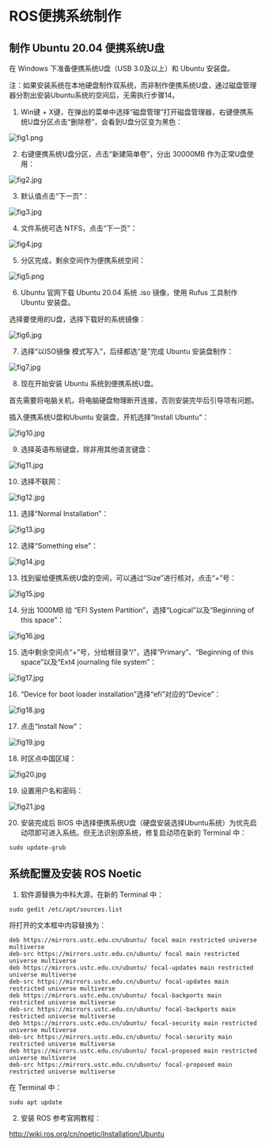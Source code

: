 # ROS便携系统制作

## 制作 Ubuntu 20.04 便携系统U盘

在 Windows 下准备便携系统U盘（USB 3.0及以上）和 Ubuntu 安装盘。

注：如果安装系统在本地硬盘制作双系统，而非制作便携系统U盘，通过磁盘管理器分割出安装Ubuntu系统的空间后，无需执行步骤14。

1. Win键 + X键，在弹出的菜单中选择“磁盘管理”打开磁盘管理器，右键便携系统U盘分区点击“删除卷”，会看到U盘分区变为黑色：

![fig1.png](fig/fig1.png)

2. 右键便携系统U盘分区，点击“新建简单卷”，分出 30000MB 作为正常U盘使用：

![fig2.jpg](fig/fig2.jpg)

3. 默认值点击“下一页”：

![fig3.jpg](fig/fig3.jpg)

4. 文件系统可选 NTFS，点击“下一页”：

![fig4.jpg](fig/fig4.jpg)

5. 分区完成，剩余空间作为便携系统空间：

![fig5.png](fig/fig5.png)

6. Ubuntu 官网下载 Ubuntu 20.04 系统 .iso 镜像，使用 Rufus 工具制作 Ubuntu 安装盘。

选择要使用的U盘，选择下载好的系统镜像：

![fig6.jpg](fig/fig6.jpg)

7. 选择“以ISO镜像 模式写入”，后续都选“是”完成 Ubuntu 安装盘制作：

![fig7.jpg](fig/fig7.jpg)

8. 现在开始安装 Ubuntu 系统到便携系统U盘。

首先需要将电脑关机，将电脑硬盘物理断开连接，否则安装完毕后引导项有问题。

插入便携系统U盘和Ubuntu 安装盘，开机选择“Install Ubuntu”：

![fig10.jpg](fig/fig10.jpg)

9. 选择英语布局键盘，除非用其他语言键盘：

![fig11.jpg](fig/fig11.jpg)

10. 选择不联网：

![fig12.jpg](fig/fig12.jpg)

11. 选择“Normal Installation”：

![fig13.jpg](fig/fig13.jpg)

12. 选择“Something else”：

![fig14.jpg](fig/fig14.jpg)

13. 找到留给便携系统U盘的空间，可以通过“Size”进行核对，点击“+”号：

![fig15.jpg](fig/fig15.jpg)

14. 分出 1000MB 给 “EFI System Partition”，选择“Logical”以及“Beginning of this space”：

![fig16.jpg](fig/fig16.jpg)

15. 选中剩余空间点“+”号，分给根目录“/”，选择“Primary”、“Beginning of this space”以及“Ext4 journaling file system”：

![fig17.jpg](fig/fig17.jpg)

16. “Device for boot loader installation”选择“efi”对应的“Device”：

![fig18.jpg](fig/fig18.jpg)

17. 点击“Install Now”：

![fig19.jpg](fig/fig19.jpg)

18. 时区点中国区域：

![fig20.jpg](fig/fig20.jpg)

19. 设置用户名和密码：

![fig21.jpg](fig/fig21.jpg)

20. 安装完成后 BIOS 中选择便携系统U盘（硬盘安装选择Ubuntu系统）为优先启动项即可进入系统。但无法识别原系统，修复启动项在新的 Terminal 中：

```
sudo update-grub
```
 
## 系统配置及安装 ROS Noetic

1. 软件源替换为中科大源，在新的 Terminal 中：

```
sudo gedit /etc/apt/sources.list
```

将打开的文本框中内容替换为：

```
deb https://mirrors.ustc.edu.cn/ubuntu/ focal main restricted universe multiverse
deb-src https://mirrors.ustc.edu.cn/ubuntu/ focal main restricted universe multiverse
deb https://mirrors.ustc.edu.cn/ubuntu/ focal-updates main restricted universe multiverse
deb-src https://mirrors.ustc.edu.cn/ubuntu/ focal-updates main restricted universe multiverse
deb https://mirrors.ustc.edu.cn/ubuntu/ focal-backports main restricted universe multiverse
deb-src https://mirrors.ustc.edu.cn/ubuntu/ focal-backports main restricted universe multiverse
deb https://mirrors.ustc.edu.cn/ubuntu/ focal-security main restricted universe multiverse
deb-src https://mirrors.ustc.edu.cn/ubuntu/ focal-security main restricted universe multiverse
deb https://mirrors.ustc.edu.cn/ubuntu/ focal-proposed main restricted universe multiverse
deb-src https://mirrors.ustc.edu.cn/ubuntu/ focal-proposed main restricted universe multiverse
```

在 Terminal 中：

```
sudo apt update
```

2. 安装 ROS 参考官网教程：

http://wiki.ros.org/cn/noetic/Installation/Ubuntu